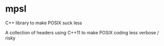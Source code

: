 # mpsl
C++ library to make POSIX suck less

A collection of headers using C++11 to make POSIX coding less verbose / risky
